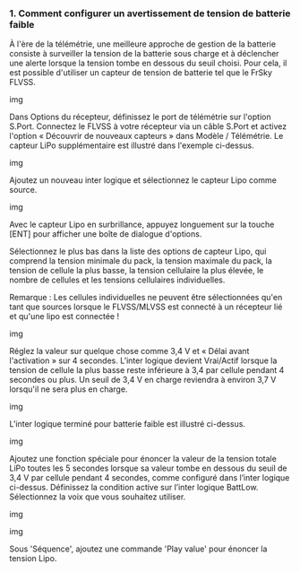 ### 1. Comment configurer un avertissement de tension de batterie faible
À l'ère de la télémétrie, une meilleure approche de gestion de la batterie consiste à surveiller la tension de la batterie sous charge et à déclencher une alerte lorsque la tension tombe en dessous du seuil choisi. Pour cela, il est possible d'utiliser un capteur de tension de batterie tel que le FrSky FLVSS.

img

Dans Options du récepteur, définissez le port de télémétrie sur l'option S.Port. Connectez le FLVSS à votre récepteur via un câble S.Port et activez l'option « Découvrir de nouveaux capteurs » dans Modèle / Télémétrie. Le capteur LiPo supplémentaire est illustré dans l'exemple ci-dessus.

img

Ajoutez un nouveau inter logique et sélectionnez le capteur Lipo comme source.

img

Avec le capteur Lipo en surbrillance, appuyez longuement sur la touche [ENT] pour afficher une boîte de dialogue d'options.

Sélectionnez le plus bas dans la liste des options de capteur Lipo, qui comprend la tension minimale du pack, la tension maximale du pack, la tension de cellule la plus basse, la tension cellulaire la plus élevée, le nombre de cellules et les tensions cellulaires individuelles.

Remarque : Les cellules individuelles ne peuvent être sélectionnées qu'en tant que sources lorsque le FLVSS/MLVSS est connecté à un récepteur lié et qu'une lipo est connectée !

img

Réglez la valeur sur quelque chose comme 3,4 V et « Délai avant l'activation » sur 4 secondes. L’inter logique devient Vrai/Actif lorsque la tension de cellule la plus basse reste inférieure à 3,4 par cellule pendant 4 secondes ou plus. Un seuil de 3,4 V en charge reviendra à environ 3,7 V lorsqu'il ne sera plus en charge.

img

L’inter logique terminé pour batterie faible est illustré ci-dessus.

img

Ajoutez une fonction spéciale pour énoncer la valeur de la tension totale LiPo toutes les 5 secondes lorsque sa valeur tombe en dessous du seuil de 3,4 V par cellule pendant 4 secondes, comme configuré dans l’inter logique ci-dessus.
Définissez la condition active sur l’inter logique BattLow. Sélectionnez la voix que vous souhaitez utiliser.

img



img

Sous 'Séquence', ajoutez une commande 'Play value' pour énoncer la tension Lipo.
